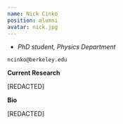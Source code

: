 ```yaml
---
name: Nick Cinko
position: alumni
avatar: nick.jpg
---
```


- _PhD student, Physics Department_<br>

<i class="fa fa-envelope-o"></i> `ncinko@berkeley.edu`

**Current Research**

[REDACTED]

**Bio**

[REDACTED]